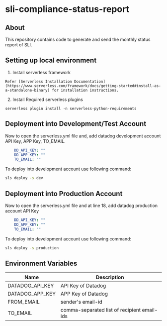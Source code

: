 # sli-compliance-status-report

## About
This repository contains code to generate and send the monthly status report of SLI.

## Setting up local environment

1. Install serverless framework
```
Refer [Serverless Installation Documentation](https://www.serverless.com/framework/docs/getting-started#install-as-a-standalone-binary) for installation instructions.

```
2. Install Required serverless plugins
```
serverless plugin install -n serverless-python-requirements

```
## Deployment into Development/Test Account


Now to open the serverless.yml file and, add datadog development account API Key, APP Key, TO_EMAIL. 

```yaml
    DD_API_KEY: ""
    DD_APP_KEY: ""
    TO_EMAIL: ""
```
To deploy into development account use following command:

```bash
sls deploy -s dev
```
## Deployment into Production Account


Now to open the serverless.yml file and at line 18, add datadog production account API Key

```yaml
    DD_API_KEY: ""
    DD_APP_KEY: ""
    TO_EMAIL: ""
```

To deploy into development account use following command:

```bash
sls deploy -s production
```


## Environment Variables
| Name            | Description                                 |
|-----------------|---------------------------------------------|
| DATADOG_API_KEY | API Key of Datadog                          |
| DATADOG_APP_KEY | APP Key of Datadog                          |
| FROM_EMAIL      | sender's email-id                           |
| TO_EMAIL        | comma-separated list of recipient email-ids |

